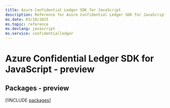 ```yaml
---
title: Azure Confidential Ledger SDK for JavaScript
description: Reference for Azure Confidential Ledger SDK for JavaScript
ms.date: 03/10/2025
ms.topic: reference
ms.devlang: javascript
ms.service: confidentialledger
---
```

# Azure Confidential Ledger SDK for JavaScript - preview
## Packages - preview
[!INCLUDE [packages](confidential-ledger-index.md)]
